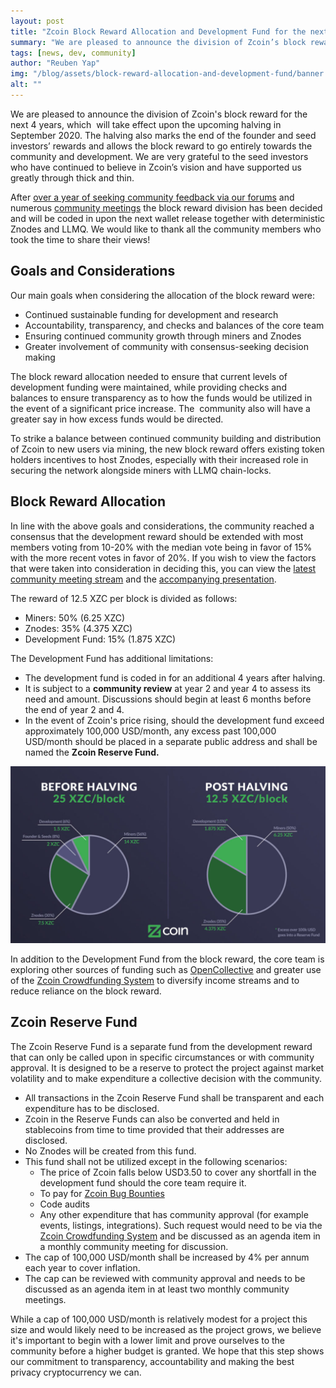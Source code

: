 ```yaml
---
layout: post
title: "Zcoin Block Reward Allocation and Development Fund for the next 4 years"
summary: "We are pleased to announce the division of Zcoin’s block reward for the next 4 years, which  will take effect upon the upcoming halving in September 2020"
tags: [news, dev, community]
author: "Reuben Yap"
img: "/blog/assets/block-reward-allocation-and-development-fund/banner.jpg"
alt: ""
---
```

We are pleased to announce the division of Zcoin's block reward for the next 4 years, which  will take effect upon the upcoming halving in September 2020\. The halving also marks the end of the founder and seed investors’ rewards and allows the block reward to go entirely towards the community and development. We are very grateful to the seed investors who have continued to believe in Zcoin’s vision and have supported us greatly through thick and thin. 

After [over a year of seeking community feedback via our forums](https://forum.zcoin.io/t/development-community-fund-percentage-after-block-halving/129) and numerous [community meetings](https://www.youtube.com/playlist?list=PL7I23ljcwIJXmvqh0zYBmmqRmPmsRRCPK) the block reward division has been decided and will be coded in upon the next wallet release together with deterministic Znodes and LLMQ. We would like to thank all the community members who took the time to share their views!

## **Goals and Considerations**

Our main goals when considering the allocation of the block reward were:

*   Continued sustainable funding for development and research
*   Accountability, transparency, and checks and balances of the core team
*   Ensuring continued community growth through miners and Znodes
*   Greater involvement of community with consensus-seeking decision making

The block reward allocation needed to ensure that current levels of development funding were maintained, while providing checks and balances to ensure transparency as to how the funds would be utilized in the event of a significant price increase. The  community also will have a greater say in how excess funds would be directed. 

To strike a balance between continued community building and distribution of Zcoin to new users via mining, the new block reward offers existing token holders incentives to host Znodes, especially with their increased role in securing the network alongside miners with LLMQ chain-locks.

## **Block Reward Allocation**

In line with the above goals and considerations, the community reached a consensus that the development reward should be extended with most members voting from 10-20% with the median vote being in favor of 15% with the more recent votes in favor of 20%. If you wish to view the factors that were taken into consideration in deciding this, you can view the [latest community meeting stream](https://youtu.be/7oGBIu_dLvE) and the [accompanying presentation](https://zcoin.io/wp-content/uploads/2020/04/Zcoin-Community-Meeting-25-April-Presentation.pdf). 

The reward of 12.5 XZC per block is divided as follows:

*   Miners: 50% (6.25 XZC)
*   Znodes: 35% (4.375 XZC)
*   Development Fund: 15% (1.875 XZC)

The Development Fund has additional limitations:

*   The development fund is coded in for an additional 4 years after halving.
*   It is subject to a **community review** at year 2 and year 4 to assess its need and amount. Discussions should begin at least 6 months before the end of year 2 and 4.
*   In the event of Zcoin's price rising, should the development fund exceed approximately 100,000 USD/month, any excess past 100,000 USD/month should be placed in a separate public address and shall be named the **Zcoin Reserve Fund.**

![](/blog/assets/block-reward-allocation-and-development-fund/halving_diagram-1024x576.jpg)

In addition to the Development Fund from the block reward, the core team is exploring other sources of funding such as [OpenCollective](https://opencollective.com/zcoin) and greater use of the [Zcoin Crowdfunding System](https://zcs.zcoin.io) to diversify income streams and to reduce reliance on the block reward.

## **Zcoin Reserve Fund**

The Zcoin Reserve Fund is a separate fund from the development reward that can only be called upon in specific circumstances or with community approval. It is designed to be a reserve to protect the project against market volatility and to make expenditure a collective decision with the community.

*   All transactions in the Zcoin Reserve Fund shall be transparent and each expenditure has to be disclosed.
*   Zcoin in the Reserve Funds can also be converted and held in stablecoins from time to time provided that their addresses are disclosed.
*   No Znodes will be created from this fund.
*   This fund shall not be utilized except in the following scenarios:
    *   The price of Zcoin falls below USD3.50 to cover any shortfall in the development fund should the core team require it.
    *   To pay for [Zcoin Bug Bounties](https://zcoin.io/zcoin-vulnerability-bounty-program/)
    *   Code audits
    *   Any other expenditure that has community approval (for example events, listings, integrations). Such request would need to be via the [Zcoin Crowdfunding System](https://zcs.zcoin.io) and be discussed as an agenda item in a monthly community meeting for discussion.
*   The cap of 100,000 USD/month shall be increased by 4% per annum each year to cover inflation.
*   The cap can be reviewed with community approval and needs to be discussed as an agenda item in at least two monthly community meetings.

While a cap of 100,000 USD/month is relatively modest for a project this size and would likely need to be increased as the project grows, we believe it's important to begin with a lower limit and prove ourselves to the community before a higher budget is granted. We hope that this step shows our commitment to transparency, accountability and making the best privacy cryptocurrency we can.